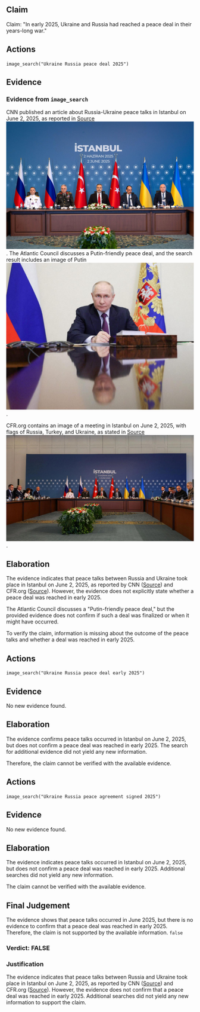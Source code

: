 ## Claim
Claim: "In early 2025, Ukraine and Russia had reached a peace deal in their years-long war."

## Actions
```
image_search("Ukraine Russia peace deal 2025")
```

## Evidence
### Evidence from `image_search`
CNN published an article about Russia-Ukraine peace talks in Istanbul on June 2, 2025, as reported in [Source](https://www.cnn.com/2025/06/02/europe/russia-ukraine-peace-talks-turkey-drone-attack-intl) ![image 6285](media/2025-08-29_22-41-1756507318-479192.jpg). The Atlantic Council discusses a Putin-friendly peace deal, and the search result includes an image of Putin ![image 6289](media/2025-08-29_22-41-1756507319-122720.jpg).

CFR.org contains an image of a meeting in Istanbul on June 2, 2025, with flags of Russia, Turkey, and Ukraine, as stated in [Source](https://www.cfr.org/article/russia-and-ukraine-agree-prisoner-swap) ![image 6290](media/2025-08-29_22-42-1756507320-167974.jpg).


## Elaboration
The evidence indicates that peace talks between Russia and Ukraine took place in Istanbul on June 2, 2025, as reported by CNN ([Source](https://www.cnn.com/2025/06/02/europe/russia-ukraine-peace-talks-turkey-drone-attack-intl)) and CFR.org ([Source](https://www.cfr.org/article/russia-and-ukraine-agree-prisoner-swap)). However, the evidence does not explicitly state whether a peace deal was reached in early 2025.

The Atlantic Council discusses a "Putin-friendly peace deal," but the provided evidence does not confirm if such a deal was finalized or when it might have occurred.

To verify the claim, information is missing about the outcome of the peace talks and whether a deal was reached in early 2025.


## Actions
```
image_search("Ukraine Russia peace deal early 2025")
```

## Evidence
No new evidence found.

## Elaboration
The evidence confirms peace talks occurred in Istanbul on June 2, 2025, but does not confirm a peace deal was reached in early 2025. The search for additional evidence did not yield any new information.

Therefore, the claim cannot be verified with the available evidence.


## Actions
```
image_search("Ukraine Russia peace agreement signed 2025")
```

## Evidence
No new evidence found.

## Elaboration
The evidence indicates peace talks occurred in Istanbul on June 2, 2025, but does not confirm a peace deal was reached in early 2025. Additional searches did not yield any new information.

The claim cannot be verified with the available evidence.


## Final Judgement
The evidence shows that peace talks occurred in June 2025, but there is no evidence to confirm that a peace deal was reached in early 2025. Therefore, the claim is not supported by the available information. `false`


### Verdict: FALSE

### Justification
The evidence indicates that peace talks between Russia and Ukraine took place in Istanbul on June 2, 2025, as reported by CNN ([Source](https://www.cnn.com/2025/06/02/europe/russia-ukraine-peace-talks-turkey-drone-attack-intl)) and CFR.org ([Source](https://www.cfr.org/article/russia-and-ukraine-agree-prisoner-swap)). However, the evidence does not confirm that a peace deal was reached in early 2025. Additional searches did not yield any new information to support the claim.

